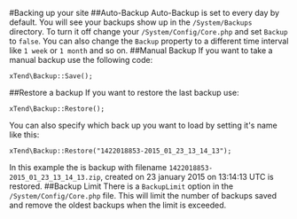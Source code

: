 #Backing up your site
##Auto-Backup
Auto-Backup is set to every day by default. You will see your backups show up in the `/System/Backups` directory. To turn it off change your `/System/Config/Core.php` and set `Backup` to `false`. You can also change the `Backup` property to a different time interval like `1 week` or `1 month` and so on.
##Manual Backup
If you want to take a manual backup use the following code:
```
xTend\Backup::Save();
```
##Restore a backup
If you want to restore the last backup use:
```
xTend\Backup::Restore();
```
You can also specify which back up you want to load by setting it's name like this:
```
xTend\Backup::Restore("1422018853-2015_01_23_13_14_13");
```
In this example the is backup with filename `1422018853-2015_01_23_13_14_13.zip`, created on 23 january 2015 on 13:14:13 UTC is restored.
##Backup Limit
There is a `BackupLimit` option in the `/System/Config/Core.php` file. This will limit the number of backups saved and remove the oldest backups when the limit is exceeded.